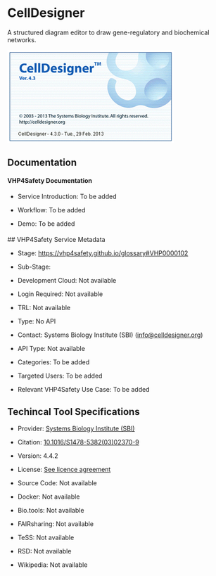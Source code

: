 <script>
  async function fetchGlossaryData() {
    const response = await fetch('https://raw.githubusercontent.com/VHP4Safety/glossary/refs/heads/main/glossary.owl');
    const text = await response.text();
    const parser = new DOMParser();
    const rdf = parser.parseFromString(text, 'application/rdf+xml');
    const namespace = 'https://vhp4safety.github.io/glossary#';
    const glossaryData = {};

    rdf.querySelectorAll(`[rdf\\:about^="${namespace}"]`).forEach(node => {
      const id = node.getAttribute('rdf:about').replace(namespace, '');
      const label = node.querySelector('rdfs\\:label')?.textContent || 'Not available';
      const description = node.querySelector('dc\\:description')?.textContent || 'Not available';
      glossaryData[id] = { label, description };
    });

    return glossaryData;
  }

  async function initGlossaryButtons() {
    const glossaryData = await fetchGlossaryData();
    document.querySelectorAll('a[href^="https://vhp4safety.github.io/glossary#"]').forEach(link => {
      const id = link.href.replace('https://vhp4safety.github.io/glossary#', '');
      if (glossaryData[id]) {
        const button = document.createElement('button');
        button.textContent = 'ℹ️';
        button.style.marginLeft = '5px';
        button.onclick = () => {
          alert(`Title: ${id}\nLabel: ${glossaryData[id].label}\nDescription: ${glossaryData[id].description}`);
        };
        link.parentNode.insertBefore(button, link.nextSibling);
      }
    });
  }

  document.addEventListener('DOMContentLoaded', initGlossaryButtons);
</script>

# CellDesigner

<!--- This file is autogenerated. Edit celldesigner.json to make changes in this page. --->

A structured diagram editor to draw gene-regulatory and biochemical networks.

![CellDesigner logo](https://raw.githubusercontent.com/VHP4Safety/cloud/main/docs/service/celldesigner.png)

## Documentation

#### VHP4Safety Documentation

* Service Introduction: To be added

* Workflow: To be added

* Demo: To be added

<h4 id='tess-widget-materials-header'></h4>

<div id='tess-widget-materials-list' class='tess-widget tess-widget-list'></div>
<script>
  function initTeSSWidgets() {
    var query = 'celldesigner';
    if (query.trim() != '') {
      TessWidget.Materials(document.getElementById('tess-widget-materials-list'),
                           'SimpleList',
                           {
                             opts: {
                               enableSearch: false
                             },
                             params: {
                               pageSize: 5,
                               q: query
                             }
                           });
      document.getElementById('tess-widget-materials-header').innerHTML = 'Documentation from ELIXIR TeSS'
    }
}
</script>
<script async='' defer='' src='https://elixirtess.github.io/TeSS_widgets/components/js/tess-widget-standalone.js' onload='initTeSSWidgets()'></script>
## VHP4Safety Service Metadata

* Stage: https://vhp4safety.github.io/glossary#VHP0000102

* Sub-Stage: 

* Development Cloud: Not available

* Login Required: Not available

* TRL: Not available

* Type: No API

* Contact: Systems Biology Institute (SBI) (info@celldesigner.org)

* API Type: Not available

* Categories: To be added

* Targeted Users: To be added

* Relevant VHP4Safety Use Case: To be added

## Techincal Tool Specifications

* Provider: [Systems Biology Institute (SBI)](https://sbi.jp/)

* Citation: [10.1016/S1478-5382(03)02370-9](https://doi.org/10.1016/S1478-5382(03)02370-9)

* Version: 4.4.2

* License: [See licence agreement](https://www.celldesigner.org/license.txt)

* Source Code: Not available

* Docker: Not available

* Bio.tools: Not available

* FAIRsharing: Not available

* TeSS: Not available

* RSD: Not available

* Wikipedia: Not available

<script type="application/ld+json">
  {
    "@context": "https://schema.org/",
    "@type": "SoftwareApplication",
    "http://purl.org/dc/terms/conformsTo": {
      "@type": "CreativeWork", "@id": "https://bioschemas.org/profiles/ComputationalTool/1.0-RELEASE"
    },
    "@id" : "https://vhp4safety.github.io/cloud/service/celldesigner",
    "name": "CellDesigner",
    "description": "A structured diagram editor to draw gene-regulatory and biochemical networks.",
    "url": "https://www.celldesigner.org/"
  }
</script>

